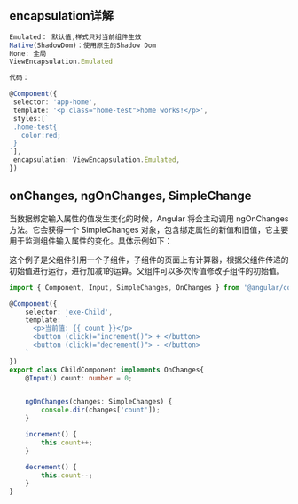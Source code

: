 ## encapsulation详解

```ts
Emulated： 默认值,样式只对当前组件生效
Native(ShadowDom)：使用原生的Shadow Dom
None: 全局
ViewEncapsulation.Emulated

代码：

@Component({
 selector: 'app-home',
 template: '<p class="home-test">home works!</p>',
 styles:[`
 .home-test{
   color:red;
 }
`],
 encapsulation: ViewEncapsulation.Emulated,
})
```

## onChanges, ngOnChanges, SimpleChange

当数据绑定输入属性的值发生变化的时候，Angular 将会主动调用 ngOnChanges 方法。它会获得一个 SimpleChanges 对象，包含绑定属性的新值和旧值，它主要用于监测组件输入属性的变化。具体示例如下：

这个例子是父组件引用一个子组件，子组件的页面上有计算器，根据父组件传递的初始值进行运行，进行加减1的运算。父组件可以多次传值修改子组件的初始值。

```ts
import { Component, Input, SimpleChanges, OnChanges } from '@angular/core';

@Component({
    selector: 'exe-Child',
    template: `
      <p>当前值: {{ count }}</p>
      <button (click)="increment()"> + </button>
      <button (click)="decrement()"> - </button>
    `
})
export class ChildComponent implements OnChanges{
    @Input() count: number = 0;


    ngOnChanges(changes: SimpleChanges) {
        console.dir(changes['count']);
    }

    increment() {
        this.count++;
    }

    decrement() {
        this.count--;
    }
}
```

